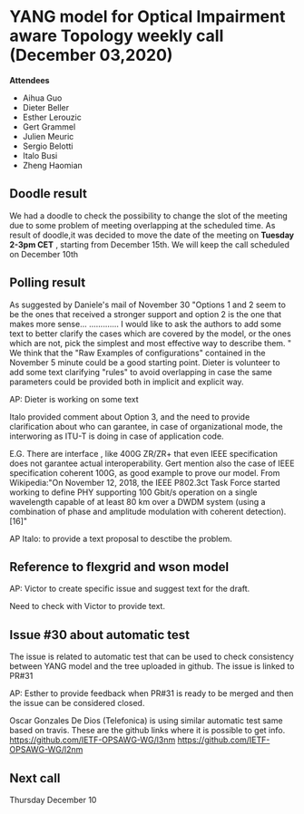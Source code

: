 # **YANG model for Optical Impairment aware Topology weekly call (December 03,2020)**

****Attendees****
 
*  Aihua Guo
*  Dieter Beller
*  Esther Lerouzic
*  Gert Grammel
*  Julien Meuric
*  Sergio Belotti
*  Italo Busi
*  Zheng Haomian

## Doodle result

We had a doodle to check the possibility to change the slot of the meeting due to some problem of meeting overlapping at the scheduled time.
As result of doodle,it was decided to move the date of the meeting on **Tuesday 2-3pm CET** , starting from December 15th.
We will keep the call scheduled on December 10th

## Polling result

As suggested by Daniele's mail of November 30 "Options 1 and 2 seem to be the ones that received a stronger support and option 2 is the one that makes more sense...
.............
I would like to ask the authors to add some text to better clarify the cases which are covered by the model, or the ones which are not, pick the simplest and most effective way to describe them.
"
We think that the "Raw Examples of configurations" contained in the November 5 minute [](https://github.com/ietf-ccamp-wg/draft-ietf-ccamp-optical-impairment-topology-yang/blob/master/minutes/minutes-2020-11-05.md) could be a good starting point.
Dieter is volunteer to add some text clarifying "rules" to avoid overlapping in case the same parameters could be provided both in implicit and explicit way.

AP: Dieter is working on some text 

Italo provided comment about Option 3, and the need to provide clarification about who can garantee, in case of organizational mode, the interworing as ITU-T is doing in case of application code.

E.G. There are interface , like 400G ZR/ZR+ that even IEEE specification does not garantee actual interoperability. 
Gert mention also the case of IEEE specification coherent 100G, as good example to prove our model.
From Wikipedia:"On November 12, 2018, the IEEE P802.3ct Task Force started working to define PHY supporting 100 Gbit/s operation on a single wavelength capable of at least 80 km over a DWDM system (using a combination of phase and amplitude modulation with coherent detection).[16]" 

AP Italo: to provide a text proposal to desctibe the problem.

## Reference to flexgrid and wson model

AP: Victor to create specific issue and suggest text for the draft.

Need to check with Victor to provide text.

## Issue #30 about automatic test

The issue is related to automatic test that can be used to check consistency between YANG model and the tree uploaded in github. The issue is linked  to PR#31 

AP: Esther to provide feedback when PR#31 is ready to be merged and then the issue can be considered closed.

Oscar Gonzales De Dios (Telefonica) is using similar automatic test same based on travis.
These are the github links where it is possible to get info.
https://github.com/IETF-OPSAWG-WG/l3nm
https://github.com/IETF-OPSAWG-WG/l2nm

## Next call
Thursday December 10 

